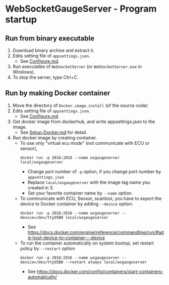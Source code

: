 # WebSocketGaugeServer - Program startup

## Run from binary executable
1. Download binary archive and extract it.
2. Edits setting file of `appsettings.json`.
    * See [Configure.md](Configure.md).
3. Run executalbe of `WebSocketServer` (or `WebSocketServer.exe` in Windows).
4. To stop the server, type Ctrl+C.

## Run by making Docker container
1. Move the directory of `Docker.image.install` (of the source code)
2. Edits setting file of `appsettings.json`.
    * See [Configure.md](Configure.md). 
3. Get docker image from dockerhub, and write appsettings.json to the image.
    * See [Setup-Docker.md](Setup-Docker.md) for detail.
4. Run docker image by creating container.
    * To use only "virtual ecu mode" (not communicate with ECU or sensor),
        ```
        docker run -p 2016:2016 --name wsgaugeserver local/wsgaugeserver
        ```
        * Change port number of `-p` option, if you change port number by `appsettings.json`
        * Replace `local/wsgaugeserver` with the image tag name you created in 3.
        * Set your favorite container name by `--name` option.
    * To communicate with ECU, Seosor, scantool, you have to export the device to Docker container by adding `--device` option.
        ```
        docker run -p 2016:2016 --name wsgaugeserver --device=/dev/ttyUSB0 local/wsgaugeserver
        ```
        * See https://docs.docker.com/engine/reference/commandline/run/#add-host-device-to-container---device
    * To run the container automatically on system bootup, set  restart policy by `--restart` option
        ```
        docker run -p 2016:2016 --name wsgaugeserver --device=/dev/ttyUSB0 --restart always local/wsgaugeserver
        ```
        * See https://docs.docker.com/config/containers/start-containers-automatically/
